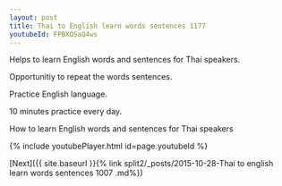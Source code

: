 ```yaml
---
layout: post
title: Thai to English learn words sentences 1177 
youtubeId: FPBXQSaQ4ws
---
```

 
 
Helps to learn English words and sentences for Thai speakers.

Opportunitiy to repeat the words sentences. 

Practice English language. 
 
10 minutes practice every day. 
 
How to learn English words and sentences for Thai speakers 
 
{% include youtubePlayer.html id=page.youtubeId %}
 
 
[Next]({{ site.baseurl }}{% link  split2/_posts/2015-10-28-Thai to english learn words sentences 1007 .md%})
 
